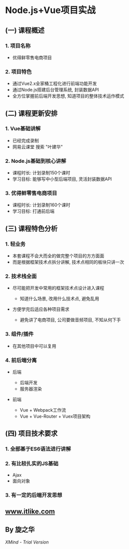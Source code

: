 # Node.js+Vue项目实战

## (一) 课程概述

### 1. 项目名称

- 优得鲜零售电商项目

### 2. 项目特色

- 通过Vue2.x全家桶工程化进行前端功能开发
-  通过Node.js搭建后台管理系统,  封装数据API
- 全方位掌握前后端开发思想,  知道项目的整体技术运作模式

## (二) 课程更新安排

### 1. Vue基础讲解

- 已经完成录制
- 网易云课堂 搜索 "叶建华"

### 2. Node.js基础到核心讲解

- 课程时长:  计划录制150个课时
- 学习目标:  能够写中小型后端项目, 灵活封装数据API

### 3. 优得鲜零售电商项目

- 课程时长:  计划录制160个课时
- 学习目标:  打通前后端

## (三) 课程特色分析

### 1.  轻业务

- 本套课程不会大而全的做完整个项目的方方面面
- 而是根据框架技术点拆分讲解,  技术点相同的板块只讲一次

### 2. 技术栈全面

- 尽可能把开发中常用的框架技术点设计进入课程

	- 知道什么场景, 改用什么技术点, 避免乱用

- 方便学完后适应各种项目需求

	- 避免讲了电商项目, 公司要做音频项目, 不知从何下手

### 3. 组件/插件

- 在其他项目中可以复用

### 4. 前后端分离

- 后端

	- 后端开发
	- 服务器渲染

- 前端

	- Vue + Webpack工作流
	- Vue + Vue-Router + Vuex项目架构

## (四) 项目技术要求

### 1. 全部基于ES6语法进行讲解

### 2. 有比较扎实的JS基础

- Ajax
- 面向对象

### 3. 有一定的后端开发思想

## www.itlike.com

## By  旋之华

*XMind - Trial Version*